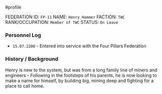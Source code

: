 #profile 

FEDERATION ID: `FP-11`
NAME: `Henry Hammer`
FACTION: `TWC`
RANK/OCCUPATION: `Member of TWC`
STATUS: `On Leave`

### Personnel Log
- `15.07.2200` - Entered into service with the Four Pillars Federation

### History / Background
Henry is new to the system, but was from a long family line of miners and engineers - Following in the footsteps of his parents, he is now looking to make a name for himself, by building big, mining deep and fighting for a place to call home.
